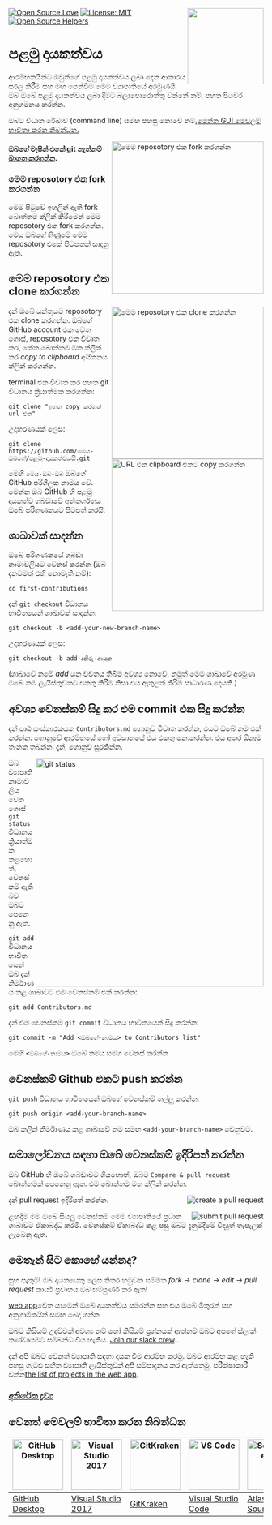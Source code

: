 [![Open Source Love](https://firstcontributions.github.io/open-source-badges/badges/open-source-v1/open-source.svg)](https://github.com/firstcontributions/open-source-badges)
[<img align="right" width="150" src="https://firstcontributions.github.io/assets/Readme/join-slack-team.png">](https://join.slack.com/t/firstcontributors/shared_invite/zt-mog68oas-dFnCPhZzJMd9A9dboJhi2g)
[![License: MIT](https://img.shields.io/badge/License-MIT-green.svg)](https://opensource.org/licenses/MIT)
[![Open Source Helpers](https://www.codetriage.com/roshanjossey/first-contributions/badges/users.svg)](https://www.codetriage.com/roshanjossey/first-contributions)


# පළමු දායකත්වය

ආරම්භකයින්ට ඔවුන්ගේ පළමු දායකත්වය ලබා දෙන ආකාරය සරල කිරීම සහ මඟ පෙන්වීම මෙම ව්‍යාපෘතියේ අරමුණයි. ඔබ ඔබේ පළමු දායකත්වය ලබා දීමට බලාපොරොත්තු වන්නේ නම්, පහත පියවර අනුගමනය කරන්න.


ඔබට විධාන රේඛාව (command line) සමඟ පහසු නොවේ නම්,[මෙන්න GUI මෙවලම් භාවිතා කරන නිබන්ධන.](#tutorials-using-other-tools)

<img align="right" width="300" src="https://firstcontributions.github.io/assets/Readme/fork.png" alt="මෙම reposotory එක fork කරගන්න" />

#### ඔබගේ මැෂින් එකේ git නැත්නම් [බාගත කරගන්න](https://help.github.com/articles/set-up-git/).


### මෙම reposotory එක fork කරගන්න

මෙම පිටුවේ ඉහලින් ඇති fork බොත්තම ක්ලික් කිරීමෙන් මෙම reposotory එක fork කරගන්න.
මෙය ඔබගේ ගිණුමේ මෙම reposotory එකේ පිටපතක් සාදනු ඇත.

## මෙම reposotory එක clone කරගන්න

<img align="right" width="300" src="https://firstcontributions.github.io/assets/Readme/clone.png" alt="මෙම reposotory එක clone කරගන්න" />

දැන් ඔබේ යන්ත්‍රයට reposotory එක clone කරගන්න. ඔබගේ GitHub account එක වෙත ගොස්, reposotory එක විවෘත කර, කේත බොත්තම මත ක්ලික් කර _copy to clipboard_ අයිකනය ක්ලික් කරගන්න.

terminal එක විවෘත කර පහත git විධානය ක්‍රියාත්මක කරගන්න:


```
git clone "ඉහත copy කරගත් url එක"
```

<img align="right" width="300" src="https://firstcontributions.github.io/assets/Readme/copy-to-clipboard.png" alt="URL එක clipboard එකට copy කරගන්න" />


උදාහරණයක් ලෙස:

```
git clone https://github.com/මෙය-ඔබගේ/පළමු-දායකත්වයයි.git
```

මෙහි `මෙය-ඔබ-ඔබ` ඔබගේ GitHub පරිශීලක නාමය වේ. මෙන්න ඔබ GitHub හි පළමු-දායකත්ව ගබඩාවේ අන්තර්ගතය ඔබේ පරිගණකයට පිටපත් කරයි.

## ශාඛාවක් සාදන්න

ඔබේ පරිගණකයේ ගබඩා නාමාවලියට වෙනස් කරන්න (ඔබ දැනටමත් එහි නොමැති නම්):

```
cd first-contributions
```


දැන් `git checkout` විධානය භාවිතයෙන් ශාඛාවක් සාදන්න:

```
git checkout -b <add-your-new-branch-name>
```

උදාහරණයක් ලෙස:

```
git checkout -b add-දනිරු-ආයුක
```

(ශාඛාවේ නමේ _add_ යන වචනය තිබීම අවශ්‍ය නොවේ, නමුත් මෙම ශාඛාවේ අරමුණ ඔබේ නම ලැයිස්තුවකට එකතු කිරීම නිසා එය ඇතුළත් කිරීම සාධාරණ දෙයකි.)

## අවශ්‍ය වෙනස්කම් සිදු කර එම commit එක සිදු කරන්න

දැන් පාඨ සංස්කාරකයක `Contributors.md` ගොනුව විවෘත කරන්න, එයට ඔබේ නම එක් කරන්න. ගොනුවේ ආරම්භයේ හෝ අවසානයේ එය එකතු නොකරන්න. එය අතර ඕනෑම තැනක තබන්න. දැන්, ගොනුව සුරකින්න.

<img align="right" width="450" src="https://firstcontributions.github.io/assets/Readme/git-status.png" alt="git status" />

ඔබ ව්‍යාපෘති නාමාවලිය වෙත ගොස් `git status` විධානය ක්‍රියාත්මක කළහොත්, වෙනස්කම් ඇති බව ඔබට පෙනෙනු ඇත.


`git add` විධානය භාවිතයෙන් ඔබ දැන් නිර්මාණය කළ ශාඛාවට එම වෙනස්කම් එක් කරන්න:

```
git add Contributors.md
```

දැන් එම වෙනස්කම් `git commit` විධානය භාවිතයෙන් සිදු කරන්න:


```
git commit -m "Add <ඔබගේ-නාමය> to Contributors list"
```

මෙහි `<ඔබගේ-නාමය>` ඔබේ නමය සමග වෙනස් කරන්න

## වෙනස්කම් Github එකට push කරන්න

`git push` විධානය භාවිතයෙන් ඔබගේ වෙනස්කම් තල්ලු කරන්න:

```
git push origin <add-your-branch-name>
```

ඔබ කලින් නිර්මාණය කළ ශාඛාවේ නම සමඟ `<add-your-branch-name>` වෙනුවට.

## සමාලෝචනය සඳහා ඔබේ වෙනස්කම් ඉදිරිපත් කරන්න

ඔබ GitHub හි ඔබේ ගබඩාවට ගියහොත්, ඔබට `Compare & pull request` බොත්තමක් පෙනෙනු ඇත. එම බොත්තම මත ක්ලික් කරන්න.

<img style="float: right;" src="https://firstcontributions.github.io/assets/Readme/compare-and-pull.png" alt="create a pull request" />

දැන් pull request ඉදිරිපත් කරන්න.

<img style="float: right;" src="https://firstcontributions.github.io/assets/Readme/submit-pull-request.png" alt="submit pull request" />

ළඟදීම මම ඔබේ සියලු වෙනස්කම් මෙම ව්‍යාපෘතියේ ප්‍රධාන ශාඛාවට ඒකාබද්ධ කරමි. වෙනස්කම් ඒකාබද්ධ කළ පසු ඔබට දැනුම්දීමේ විද්‍යුත් තැපෑලක් ලැබෙනු ඇත.

## මෙතැන් සිට කොහේ යන්නද?

සුභ පැතුම්! ඔබ දායකයෙකු ලෙස නිතර හමුවන සම්මත _fork -> clone -> edit -> pull request_ කාර්ය ප්‍රවාහය ඔබ සම්පුර්ණ කර ඇත!


[web app](https://firstcontributions.github.io/#social-share)වෙත යාමෙන් ඔබේ දායකත්වය සමරන්න සහ එය ඔබේ මිතුරන් සහ අනුගාමිකයින් සමඟ බෙදා ගන්න

ඔබට කිසියම් උදව්වක් අවශ්‍ය නම් හෝ කිසියම් ප්‍රශ්නයක් ඇත්නම් ඔබට අපගේ ස්ලැක් කණ්ඩායමට සම්බන්ධ විය හැකිය. [Join our slack crew](https://join.slack.com/t/firstcontributors/shared_invite/zt-kpbyrmkk-JDkRtchcvRvQ0qK4iPmyvA)..

දැන් අපි ඔබට වෙනත් ව්‍යාපෘති සඳහා දායක වීම ආරම්භ කරමු. ඔබට ආරම්භ කළ හැකි පහසු ගැටළු සහිත ව්‍යාපෘති ලැයිස්තුවක් අපි සම්පාදනය කර ඇත්තෙමු. පරීක්ෂාකාරී වන්න[the list of projects in the web app](https://firstcontributions.github.io/#project-list).

### [අතිරේක ද්‍රව්‍ය](../additional-material/git_workflow_scenarios/additional-material.md)

## වෙනත් මෙවලම් භාවිතා කරන නිබන්ධන

| <a href="gui-tool-tutorials/github-desktop-tutorial.md"><img alt="GitHub Desktop" src="https://desktop.github.com/images/desktop-icon.svg" width="100"></a> | <a href="gui-tool-tutorials/github-windows-vs2017-tutorial.md"><img alt="Visual Studio 2017" src="https://upload.wikimedia.org/wikipedia/commons/c/cd/Visual_Studio_2017_Logo.svg" width="100"></a> | <a href="gui-tool-tutorials/gitkraken-tutorial.md"><img alt="GitKraken" src="https://firstcontributions.github.io/assets/gui-tool-tutorials/gitkraken-tutorial/gk-icon.png" width="100"></a> | <a href="gui-tool-tutorials/github-windows-vs-code-tutorial.md"><img alt="VS Code" src="https://upload.wikimedia.org/wikipedia/commons/2/2d/Visual_Studio_Code_1.18_icon.svg" width=100></a> | <a href="gui-tool-tutorials/sourcetree-macos-tutorial.md"><img alt="Sourcetree App" src="https://wac-cdn.atlassian.com/dam/jcr:81b15cde-be2e-4f4a-8af7-9436f4a1b431/Sourcetree-icon-blue.svg" width=100></a> | <a href="gui-tool-tutorials/github-windows-intellij-tutorial.md"><img alt="IntelliJ IDEA" src="https://upload.wikimedia.org/wikipedia/commons/thumb/9/9c/IntelliJ_IDEA_Icon.svg/512px-IntelliJ_IDEA_Icon.svg.png" width=100></a> |
| ----------------------------------------------------------------------------------------------------------------------------------------------------------- | --------------------------------------------------------------------------------------------------------------------------------------------------------------------------------------------------- | ------------------------------------------------------------------------------------------------------------------- | -------------------------------------------------------------------------------------------------------------------------------------------------------------------------------------------- | ------------------------------------------------------------------------------------------------------------------------------------------------------------------------------------------------------------ | ----------------------------------------------------------------------------------------------------------------------------------------------------------------------------------------- |
| [GitHub Desktop](../gui-tool-tutorials/github-desktop-tutorial.md)                                                                                             | [Visual Studio 2017](../gui-tool-tutorials/github-windows-vs2017-tutorial.md)                                                                                                                          | [GitKraken](../gui-tool-tutorials/gitkraken-tutorial.md)                                                               | [Visual Studio Code](../gui-tool-tutorials/github-windows-vs-code-tutorial.md)                                                                                                                  | [Atlassian Sourcetree](../gui-tool-tutorials/sourcetree-macos-tutorial.md)                                                                                                                                      | [IntelliJ IDEA](../gui-tool-tutorials/github-windows-intellij-tutorial.md)                                                                                                                   |
